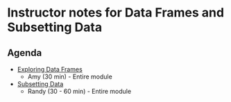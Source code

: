 # Instructor notes for Data Frames and Subsetting Data

## Agenda

* [Exploring Data Frames](http://swcarpentry.github.io/r-novice-gapminder/05-data-structures-part2/index.html)
    * Amy (30 min) - Entire module
* [Subsetting Data](http://swcarpentry.github.io/r-novice-gapminder/06-data-subsetting/index.html)
    * Randy (30 - 60 min) - Entire module
    
